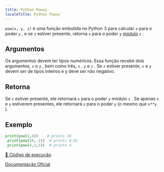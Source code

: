 ```yaml
---
title: Python Powxy
localeTitle: Python Powxy
---
```

`pow(x, y, z)` é uma função embutida no Python 3 para calcular `x` para o poder `y` , e se `z` estiver presente, retorna `x` para o poder `y` [módulo](https://processing.org/reference/modulo.html) `z` .

## Argumentos

Os argumentos devem ter tipos numéricos. Essa função recebe dois argumentos, `x` e `y` , bem como três, `x` , `y` e `z` . Se `z` estiver presente, `x` e `y` devem ser de tipos inteiros e y deve ser não negativo.

## Retorna

Se `z` estiver presente, ele retornará `x` para o poder `y` módulo `z` . Se apenas `x` e `y` estiverem presentes, ele retornará `x` para o poder `y` (o mesmo que `x**y` ).

## Exemplo

```python
print(pow(2,4))    # prints 16 
 print(pow(10,-2))  # prints 0.01 
 print(pow(4,3,5))  # prints 4 
```

[🚀 Código de execução](https://repl.it/CTGi)

[Documentação Oficial](https://docs.python.org/3/library/functions.html#pow)